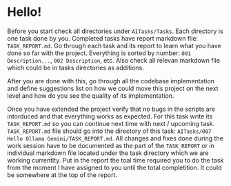 # Hello!

Before you start check all directories under `AITasks/Tasks`. Each directory is one task done by you.
Completed tasks have report markdown file: `TASK_REPORT.md`. Go through each task and its report to learn what you have done so far with the project.
Everything is sorted by number: `001 Description...`, `002 Description`, etc. Also check all relevan markdown file which could be in tasks directories as additions.

After you are done with this, go through all the codebase implementation and define suggestions list on how we could move this project on the next level and how do you see the quality of its implementation.

Once you have extended the project verify that no bugs in the scripts are intorduced and that everything works as expected.
For this task write its `TASK_REPORT.md` so you can continue next time with next / upcoming task. `TASK_REPORT.md` file should go into the directory of this task: `AITasks/007 Hello Ollama Gemini/TASK_REPORT.md`.
All changes and fixes done during the work session have to be documented as the part of the `TASK_REPORT` or in individual markdown file located under the task directory which we are working currentlty.
Put in the report the toal time required you to do the task from the moment I have assigned to you until the total completition. It could be somewhere at the top of the report.
